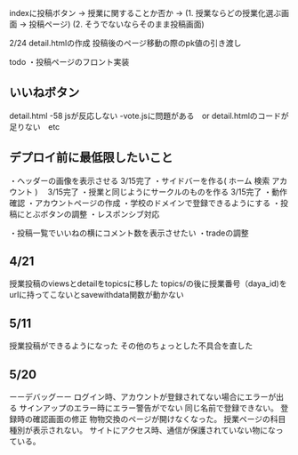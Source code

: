 indexに投稿ボタン -> 授業に関することか否か -> (1. 授業ならどの授業化選ぶ画面 -> 投稿ページ) (2. そうでないならそのまま投稿画面)

2/24
detail.htmlの作成
投稿後のページ移動の際のpk値の引き渡し

todo
・投稿ページのフロント実装


## いいねボタン

detail.html -58 jsが反応しない
-vote.jsに問題がある　or detail.htmlのコードが足りない　etc

## デプロイ前に最低限したいこと
・ヘッダーの画像を表示させる 3/15完了
・サイドバーを作る(
    ホーム
    検索
    アカウント
)　 3/15完了
・授業と同じようにサークルのものを作る  3/15完了
・動作確認
・アカウントページの作成
・学校のドメインで登録できるようにする
・投稿にとぶボタンの調整
・レスポンシブ対応

・投稿一覧でいいねの横にコメント数を表示させたい
・tradeの調整

## 4/21
授業投稿のviewsとdetailをtopicsに移した
topics/の後に授業番号（daya_id)をurlに持ってこないとsavewithdata関数が動かない

## 5/11
授業投稿ができるようになった
その他のちょっとした不具合を直した

## 5/20
ーーデバッグーー
ログイン時、アカウントが登録されてない場合にエラーが出る
サインアップのエラー時にエラー警告がでない
同じ名前で登録できない。
登録時の確認画面の修正
物物交換のページが開けなくなった。
授業ページの科目種別が表示されない。
サイトにアクセス時、通信が保護されていない物になっている。